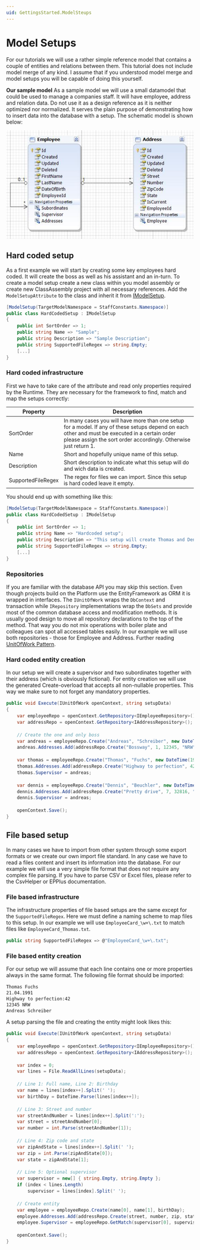 ```yaml
---
uid: GettingsStarted.ModelSteups
---
```

# Model Setups

For our tutorials we will use a rather simple reference model that contains a couple of entities and relations between them. This tutorial does not include model merge of any kind. I assume that if you understood model merge and model setups you will be capable of doing this yourself.

**Our sample model**
As a sample model we will use a small datamodel that could be used to manage a companies staff. It will have employee, address and relation data. Do not use it as a design reference as it is neither optimized nor normalized. It serves the plain purpose of demonstrating how to insert data into the database with a setup. The schematic model is shown below:

![Staff-Model](images/StaffModel.png)

## Hard coded setup

As a first example we will start by creating some key employees hard coded. It will create the boss as well as his assistant and an in-turn. To create a model setup create a new class within you model assembly or create new ClassAssembly project with all necessary references. Add the `ModelSetupAttribute` to the class and inherit it from [IModelSetup](xref:Marvin.Model.IModelSetup).

````cs
[ModelSetup(TargetModelNamespace = StaffConstants.Namespace)]
public class HardCodedSetup : IModelSetup
{
    public int SortOrder => 1;
    public string Name => "Sample";
    public string Description => "Sample Description";
    public string SupportedFileRegex => string.Empty;
    [...]
}
````

### Hard coded infrastructure

First we have to take care of the attribute and read only properties required by the Runtime. They are necessary for the framework to find, match and map the setups correctly:

| Property | Description |
|----------|-------------|
| SortOrder | In many cases you will have more than one setup for a model. If any of these setups depend on each other and must be executed in a certain order please assign the sort order accordingly. Otherwise just return 1. |
| Name | Short and hopefully unique name of this setup. |
| Description | Short description to indicate what this setup will do and wich data is created. |
| SupportedFileRegex | The regex for files we can import. Since this setup is hard coded leave it empty. |

You should end up with something like this:

````cs
[ModelSetup(TargetModelNamespace = StaffConstants.Namespace)]
public class HardCodedSetup : IModelSetup
{
    public int SortOrder => 1;
    public string Name => "Hardcoded setup";
    public string Description => "This setup will create Thomas and Dennis";
    public string SupportedFileRegex => string.Empty;
    [...]
}
````

### Repositories

If you are familiar with the database API you may skip this section. Even though projects build on the Platform use the EntityFramework as ORM it is wrapped in interfaces. The `IUnitOfWork` wraps the `DbContext` and transaction while `IRepository` implementations wrap the `DbSets` and provide most of the common database access and modification methods. It is usually good design to move all repository declarations to the top of the method. That way you do not mix operations with boiler plate and colleagues can spot all accessed tables easily. In our example we will use both repositories - those for Employee and Address. Further reading [UnitOfWork Pattern](xref:Model.UnitOfWorkPattern).

### Hard coded entity creation

In our setup we will create a supervisor and two subordinates together with their address (which is obviously fictional). For entity creation we will use the generated Create-overload that accepts all non-nullable properties. This way we make sure to not forget any mandatory properties.

````cs
public void Execute(IUnitOfWork openContext, string setupData)
{
    var employeeRepo = openContext.GetRepository<IEmployeeRepository>();
    var addressRepo = openContext.GetRepository<IAddressRepository>();

    // Create the one and only boss
    var andreas = employeeRepo.Create("Andreas", "Schreiber", new DateTime(1980, 7, 10));
    andreas.Addresses.Add(addressRepo.Create("Bossway", 1, 12345, "NRW"));

    var thomas = employeeRepo.Create("Thomas", "Fuchs", new DateTime(1991, 4, 21));
    thomas.Addresses.Add(addressRepo.Create("Highway to perfection", 42, 42007, "NRW"));
    thomas.Supervisor = andreas;

    var dennis = employeeRepo.Create("Dennis", "Beuchler", new DateTime(1992, 02, 21));
    dennis.Addresses.Add(addressRepo.Create("Pretty drive", 7, 32816, "NRW");
    dennis.Supervisor = andreas;

    openContext.Save();
}
````

## File based setup

In many cases we have to import from other system through some export formats or we create our own import file standard. In any case we have to read a files content and insert its information into the database. For our example we will use a very simple file format that does not require any complex file parsing. If you have to parse CSV or Excel files, please refer to the CsvHelper or EPPlus documentation.

### File based infrastructure

The infrastructure properties of file based setups are the same except for the `SupportedFileRegex`. Here we must define a naming scheme to map files to this setup. In our example we will use `EmployeeCard_\w+\.txt` to match files like `EmployeeCard_Thomas.txt`.

````cs
public string SupportedFileRegex => @"EmployeeCard_\w+\.txt";
````

### File based entity creation

For our setup we will assume that each line contains one or more properties always in the same format. The following file format should be imported:

````text
Thomas Fuchs
21.04.1991
Highway to perfection:42
12345 NRW
Andreas Schreiber
````

A setup parsing the file and creating the entity might look likes this:

````cs
public void Execute(IUnitOfWork openContext, string setupData)
{
    var employeeRepo = openContext.GetRepository<IEmployeeRepository>();
    var addressRepo = openContext.GetRepository<IAddressRepository>();

    var index = 0;
    var lines = File.ReadAllLines(setupData);

    // Line 1: Full name, Line 2: Birthday
    var name = lines[index++].Split(' ');
    var birthDay = DateTime.Parse(lines[index++]);

    // Line 3: Street and number
    var streetAndNumber = lines[index++].Split(':');
    var street = streetAndNumber[0];
    var number = int.Parse(streetAndNumber[1]);

    // Line 4: Zip code and state
    var zipAndState = lines[index++].Split(' ');
    var zip = int.Parse(zipAndState[0]);
    var state = zipAndState[1];

    // Line 5: Optional supervisor
    var supervisor = new[] { string.Empty, string.Empty };
    if (index < lines.Length)
        supervisor = lines[index].Split(' ');

    // Create entity
    var employee = employeeRepo.Create(name[0], name[1], birthDay);
    employee.Addresses.Add(addressRepo.Create(street, number, zip, state));
    employee.Supervisor = employeeRepo.GetMatch(supervisor[0], supervisor[1]);

    openContext.Save();
}
````